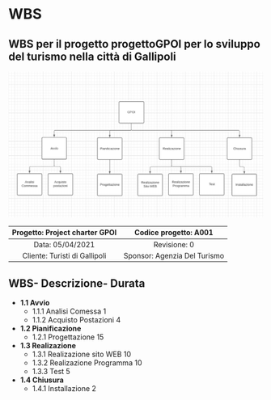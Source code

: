 # WBS
## WBS per il progetto progettoGPOI per lo sviluppo del turismo nella città di Gallipoli

![ ](Immagini/wbs.png)

| Progetto: Project charter GPOI | Codice progetto: A001 |
| :----: | :----: |
| Data: 05/04/2021  | Revisione: 0 |
| Cliente: Turisti di Gallipoli | Sponsor: Agenzia Del Turismo  |

## **WBS**- **Descrizione**- **Durata**
  * **1.1 Avvio**
     * 1.1.1 Analisi Comessa  1
     * 1.1.2 Acquisto Postazioni  4
  * **1.2 Pianificazione** 
    * 1.2.1 Progettazione  15
  * **1.3 Realizazione**
    * 1.3.1 Realizazione sito WEB 10
    * 1.3.2 Realizazione Programma 10
    * 1.3.3 Test 5
  * **1.4 Chiusura**
    * 1.4.1  Installazione 2

